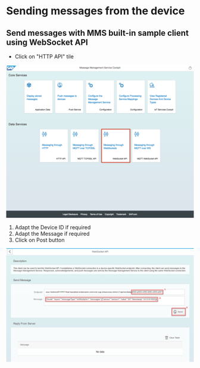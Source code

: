 # Sending messages from the device

## Send messages with MMS built-in sample client using WebSocket API

* Click on "HTTP API" tile

![MMS Send Built-in WS](../../../../../images/mms_send_builtin_ws_01.png)

1. Adapt the Device ID if required
2. Adapt the Message if required
3. Click on Post button

![MMS Send Built-in WS](../../../../../images/mms_send_builtin_ws_02.png)
